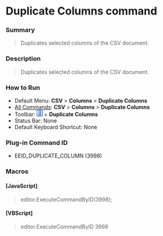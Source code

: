 # Duplicate Columns command

### Summary

> Duplicates selected columns of the CSV document.

### Description

> Duplicates selected columns of the CSV document.

### How to Run

- Default Menu: **CSV** \> **Columns** \> **Duplicate Columns**
- [All Commands](../tools/all_commands): **CSV** \> **Columns** \> **Duplicate Columns**
- Toolbar: ![](../../images/columns_separators.gif) \+ **Duplicate Columns**
- Status Bar: None
- Default Keyboard Shortcut: None

### Plug-in Command ID

- EEID\_DUPLICATE\_COLUMN (3998)

### Macros

#### \[JavaScript\]

> editor.ExecuteCommandByID(3998);

#### \[VBScript\]

> editor.ExecuteCommandByID 3998
